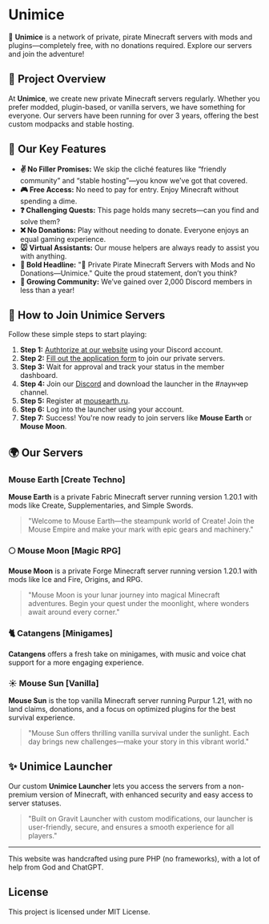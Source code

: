 # Unimice

🔮 **Unimice** is a network of private, pirate Minecraft servers with mods and plugins—completely free, with no donations required. Explore our servers and join the adventure!

## 🚀 Project Overview

At **Unimice**, we create new private Minecraft servers regularly. Whether you prefer modded, plugin-based, or vanilla servers, we have something for everyone. Our servers have been running for over 3 years, offering the best custom modpacks and stable hosting.

## 🌟 Our Key Features

- **✌️ No Filler Promises:** We skip the cliché features like “friendly community” and “stable hosting”—you know we’ve got that covered.
- **🎮 Free Access:** No need to pay for entry. Enjoy Minecraft without spending a dime.
- **❓ Challenging Quests:** This page holds many secrets—can you find and solve them?
- **❌ No Donations:** Play without needing to donate. Everyone enjoys an equal gaming experience.
- **🐭 Virtual Assistants:** Our mouse helpers are always ready to assist you with anything.
- **🎉 Bold Headline:** "🔮 Private Pirate Minecraft Servers with Mods and No Donations—Unimice." Quite the proud statement, don’t you think?
- **🚀 Growing Community:** We’ve gained over 2,000 Discord members in less than a year!

## 📝 How to Join Unimice Servers

Follow these simple steps to start playing:

1. **Step 1:** [Authtorize at our website](https://unimice.ru) using your Discord account.
2. **Step 2:** [Fill out the application form](https://unimice.ru/form) to join our private servers.
3. **Step 3:** Wait for approval and track your status in the member dashboard.
4. **Step 4:** Join our [Discord](https://discord.gg/unimice) and download the launcher in the #лаунчер channel.
5. **Step 5:** Register at [mousearth.ru](https://mousearth.ru).
6. **Step 6:** Log into the launcher using your account.
7. **Step 7:** Success! You're now ready to join servers like **Mouse Earth** or **Mouse Moon**.

## 🌍 Our Servers

### Mouse Earth [Create Techno]
**Mouse Earth** is a private Fabric Minecraft server running version 1.20.1 with mods like Create, Supplementaries, and Simple Swords.

> "Welcome to Mouse Earth—the steampunk world of Create! Join the Mouse Empire and make your mark with epic gears and machinery."

### 🌕 Mouse Moon [Magic RPG]
**Mouse Moon** is a private Forge Minecraft server running version 1.20.1 with mods like Ice and Fire, Origins, and RPG.

> "Mouse Moon is your lunar journey into magical Minecraft adventures. Begin your quest under the moonlight, where wonders await around every corner."

### 🐈 Catangens [Minigames]
**Catangens** offers a fresh take on minigames, with music and voice chat support for a more engaging experience.

### ☀️ Mouse Sun [Vanilla]
**Mouse Sun** is the top vanilla Minecraft server running Purpur 1.21, with no land claims, donations, and a focus on optimized plugins for the best survival experience.

> "Mouse Sun offers thrilling vanilla survival under the sunlight. Each day brings new challenges—make your story in this vibrant world."

## ✨ Unimice Launcher

Our custom **Unimice Launcher** lets you access the servers from a non-premium version of Minecraft, with enhanced security and easy access to server statuses.

> "Built on Gravit Launcher with custom modifications, our launcher is user-friendly, secure, and ensures a smooth experience for all players."

---

This website was handcrafted using pure PHP (no frameworks), with a lot of help from God and ChatGPT.

## License
This project is licensed under MIT License.

